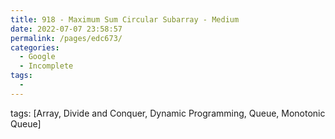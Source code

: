 ```yaml
---
title: 918 - Maximum Sum Circular Subarray - Medium
date: 2022-07-07 23:58:57
permalink: /pages/edc673/
categories:
  - Google
  - Incomplete
tags:
  - 
---
```

tags: [Array, Divide and Conquer, Dynamic Programming, Queue, Monotonic Queue]